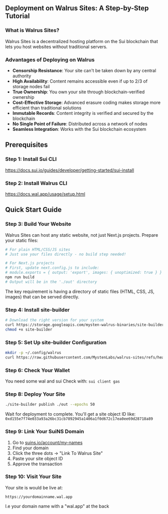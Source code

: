 
## Deployment on Walrus Sites: A Step-by-Step Tutorial

### What is Walrus Sites?
Walrus Sites is a decentralized hosting platform on the Sui blockchain that lets you host websites without traditional servers.

### Advantages of Deploying on Walrus
- **Censorship Resistance**: Your site can't be taken down by any central authority
- **High Availability**: Content remains accessible even if up to 2/3 of storage nodes fail
- **True Ownership**: You own your site through blockchain-verified ownership
- **Cost-Effective Storage**: Advanced erasure coding makes storage more efficient than traditional solutions
- **Immutable Records**: Content integrity is verified and secured by the blockchain
- **No Single Point of Failure**: Distributed across a network of nodes
- **Seamless Integration**: Works with the Sui blockchain ecosystem

## Prerequisites

### Step 1: Install Sui CLI
https://docs.sui.io/guides/developer/getting-started/sui-install

### Step 2: Install Walrus CLI
https://docs.wal.app/usage/setup.html
## Quick Start Guide

### Step 3: Build Your Website
Walrus Sites can host any static website, not just Next.js projects. Prepare your static files:

```bash
# For plain HTML/CSS/JS sites
# Just use your files directly - no build step needed!

# For Next.js projects
# First, update next.config.js to include:
# module.exports = { output: 'export', images: { unoptimized: true } }
npm run build
# Output will be in the './out' directory
```

The key requirement is having a directory of static files (HTML, CSS, JS, images) that can be served directly.
### Step 4: Install site-builder
```bash
# Download the right version for your system
curl https://storage.googleapis.com/mysten-walrus-binaries/site-builder-mainnet-latest-macos-arm64 -o site-builder
chmod +x site-builder
```

### Step 5: Set Up site-builder Configuration
```bash
mkdir -p ~/.config/walrus
curl https://raw.githubusercontent.com/MystenLabs/walrus-sites/refs/heads/mainnet/sites-config.yaml -o ~/.config/walrus/sites-config.yaml
```

### Step 6: Check Your Wallet
You need some wal and sui 
Check with: `sui client gas`

### Step 8: Deploy Your Site
```bash
./site-builder publish ./out --epochs 50
```
Wait for deployment to complete. You'll get a site object ID like:
`0xd155e7f74e033a93a26bc31cb7892945a1406a1f0d672c17ea0ee69d28718a89`

### Step 9: Link Your SuiNS Domain
1. Go to [suins.io/account/my-names](https://suins.io/account/my-names)
2. Find your domain
3. Click the three dots → "Link To Walrus Site"
4. Paste your site object ID
5. Approve the transaction

### Step 10: Visit Your Site
Your site is would be live at:
```
https://yourdomainname.wal.app 
```
I.e your domain name with a "wal.app" at the back

